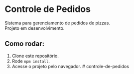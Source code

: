 # Controle de Pedidos

Sistema para gerenciamento de pedidos de pizzas.  
Projeto em desenvolvimento.

## Como rodar:
1. Clone este repositório.
2. Rode `npm install`.
3. Acesse o projeto pelo navegador.
#   c o n t r o l e - d e - p e d i d o s  
 